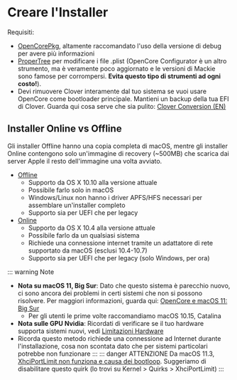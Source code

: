 # Creare l'Installer

Requisiti:

* [OpenCorePkg](https://github.com/acidanthera/OpenCorePkg/releases), altamente raccomandato l'uso della versione di debug per avere più informazioni
* [ProperTree](https://github.com/corpnewt/ProperTree) per modificare i file .plist (OpenCore Configurator è un altro strumento, ma è veramente poco aggiornato e le versioni di Mackie sono famose per corrompersi. **Evita questo tipo di strumenti ad ogni costo!**).
* Devi rimuovere Clover interamente dal tuo sistema se vuoi usare OpenCore come bootloader principale. Mantieni un backup della tua EFI di Clover. Guarda qui cosa serve che sia pulito: [Clover Conversion (EN)](https://github.com/dortania/OpenCore-Install-Guide/tree/master/clover-conversion)

## Installer Online vs Offline

Gli installer Offline hanno una copia completa di macOS, mentre gli installer Online contengono solo un'immagine di recovery (~500MB) che scarica dai server Apple il resto dell'immagine una volta avviato.

* [Offline](./mac-install.md)
  * Supporto da OS X 10.10 alla versione attuale
  * Possibile farlo solo in macOS
  * Windows/Linux non hanno i driver APFS/HFS necessari per assemblare un'installer completo
  * Supporto sia per UEFI che per legacy
* [Online](./mac-install-recovery.md)
  * Supporto da OS X 10.4 alla versione attuale
  * Possibile farlo da un qualsiasi sistema
  * Richiede una connessione internet tramite un adattatore di rete supportato da macOS (esclusi 10.4-10.7)
  * Supporto sia per UEFI che per legacy (solo Windows, per ora)

::: warning Note

* **Nota su macOS 11, Big Sur**: Dato che questo sistema è parecchio nuovo, ci sono ancora dei problemi in certi sistemi che non si possono risolvere. Per maggiori informazioni, guarda qui: [OpenCore e macOS 11: Big Sur](/extras/big-sur.md)
  * Per gli utenti le prime volte raccomandiamo macOS 10.15, Catalina
* **Nota sulle GPU Nvidia**: Ricordati di verificare se il tuo hardware supporta sistemi nuovi, vedi [Limitazioni Hardware](/macos-limits.md)
* Ricorda questo metodo richiede una connessione ad Internet durante l'installazione, cosa non scontata dato che per sistemi particolari potrebbe non funzionare
:::
::: danger ATTENZIONE
Da macOS 11.3, [XhciPortLimit non funziona e causa dei bootloop](https://github.com/dortania/bugtracker/issues/162). Suggeriamo di disabilitare questo quirk (lo trovi su Kernel > Quirks > XhciPortLimit)
:::
